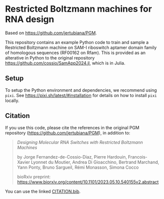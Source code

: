 # Restricted Boltzmann machines for RNA design

Based on https://github.com/jertubiana/PGM. 

This repository contains an example Python code to train and sample a Restricted Boltzmann machine on SAM-I riboswitch aptamer domain family of homologous sequences (RF00162 on Rfam). This is provided as an alterative in Python to the original repository https://github.com/cossio/SamApp2024.jl, which is in Julia.

## Setup

To setup the Python environment and dependencies, we recommend using `pixi`. See https://pixi.sh/latest/#installation for details on how to install `pixi` locally.

## Citation

If you use this code, please cite the references in the original PGM repository (https://github.com/jertubiana/PGM), in addition to:

> *Designing Molecular RNA Switches with Restricted Boltzmann Machines*
> 
> by Jorge Fernandez-de-Cossio-Diaz, Pierre Hardouin, Francois-Xavier Lyonnet du Moutier, Andrea Di Gioacchino, Bertrand Marchand, Yann Ponty, Bruno Sargueil, Rémi Monasson, Simona Cocco
> 
> bioRxiv preprint: https://www.biorxiv.org/content/10.1101/2023.05.10.540155v2.abstract

You can use the linked [CITATION.bib](https://github.com/cossio/SamApp2024.jl/blob/main/CITATION.bib).

